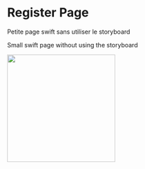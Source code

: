 # Register Page

Petite page swift sans utiliser le storyboard

Small swift page without using the storyboard

<img src="https://i.spau.lt/screen.png" width="250">
